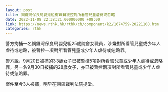 ```yaml
---
layout: post
title: 銅鑼灣保良局嬰兒組有職員被控對所看管兒童虐待或忽略
date: 2022-11-08 22:38:21.000000000 +08:00
link: https://news.rthk.hk/rthk/ch/component/k2/1674759-20221108.htm
categories: rthk
---
```


警方拘捕一名銅鑼灣保良局嬰兒組25歲院舍女職員，涉嫌對所看管兒童或少年人虐待或忽略，被暫控一項對所看管兒童或少年人虐待或忽略罪。

警方說，9月20日被捕的33歲女子已被暫控5項對所看管兒童或少年人虐待或忽略罪，另一名9月30日被捕的28歲女子，亦已被暫控兩項對所看管兒童或少年人虐待或忽略罪。

案件至今3人被捕，明早在東區裁判法院提堂。
